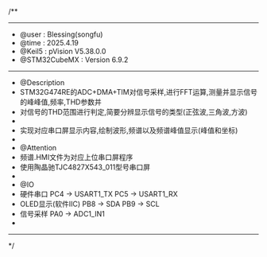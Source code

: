 /**
  ******************************************************************************
  * @user           : Blessing(songfu)
  * @time           : 2025.4.19
  * @Keil5          : pVision V5.38.0.0
  * @STM32CubeMX    : Version 6.9.2
  ******************************************************************************
  * @Description
  * STM32G474RE的ADC+DMA+TIM对信号采样,进行FFT运算,测量并显示信号的峰峰值,频率,THD参数并
  * 对信号的THD范围进行判定,简要分辨显示信号的类型(正弦波,三角波,方波)
  * 
  * 实现对应串口屏显示内容,绘制波形,频谱以及频谱峰值显示(峰值和坐标)
  *
  * @Attention
  * 频谱.HMI文件为对应上位串口屏程序
  * 使用陶晶驰TJC4827X543_011型号串口屏
  *
  * @IO
  * 硬件串口            PC4 -> USART1_TX  PC5 -> USART1_RX
  * OLED显示(软件IIC)   PB8 -> SDA        PB9 -> SCL
  * 信号采样            PA0 -> ADC1_IN1
  *
  ******************************************************************************
  */
